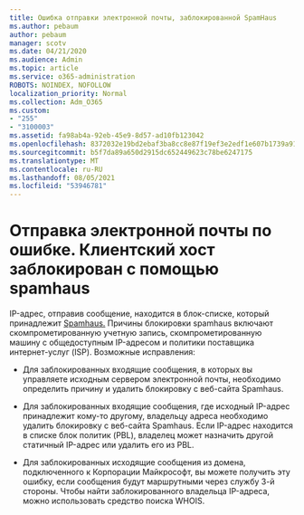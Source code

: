 ```yaml
---
title: Ошибка отправки электронной почты, заблокированной SpamHaus
ms.author: pebaum
author: pebaum
manager: scotv
ms.date: 04/21/2020
ms.audience: Admin
ms.topic: article
ms.service: o365-administration
ROBOTS: NOINDEX, NOFOLLOW
localization_priority: Normal
ms.collection: Adm_O365
ms.custom:
- "255"
- "3100003"
ms.assetid: fa98ab4a-92eb-45e9-8d57-ad10fb123042
ms.openlocfilehash: 8372032e19bd2ebaf3ba8cc8e87f19ef3e2edf1e607b1739a919f6dcc443cd97
ms.sourcegitcommit: b5f7da89a650d2915dc652449623c78be6247175
ms.translationtype: MT
ms.contentlocale: ru-RU
ms.lasthandoff: 08/05/2021
ms.locfileid: "53946781"
---
```

# <a name="error-sending-email-client-host-blocked-using-spamhaus"></a>Отправка электронной почты по ошибке. Клиентский хост заблокирован с помощью spamhaus

IP-адрес, отправив сообщение, находится в блок-списке, который принадлежит [Spamhaus.](https://go.microsoft.com/fwlink/p/?linkid=123245) Причины блокировки spamhaus включают скомпрометированную учетную запись, скомпрометированную машину с общедоступным IP-адресом и политики поставщика интернет-услуг (ISP). Возможные исправления:
  
- Для заблокированных входящие сообщения, в которых вы управляете исходным сервером электронной почты, необходимо определить причину и удалить блокировку с веб-сайта Spamhaus.

- Для заблокированных входящие сообщения, где исходный IP-адрес принадлежит кому-то другому, владельцу адреса необходимо удалить блокировку с веб-сайта Spamhaus. Если IP-адрес находится в списке блок политик (PBL), владелец может назначить другой статичный IP-адрес или удалить его из PBL.

- Для заблокированных исходящие сообщения из домена, подключенного к Корпорации Майкрософт, вы можете получить эту ошибку, если сообщения будут маршрутными через службу 3-й стороны. Чтобы найти заблокированного владельца IP-адреса, можно использовать средство поиска WHOIS.
